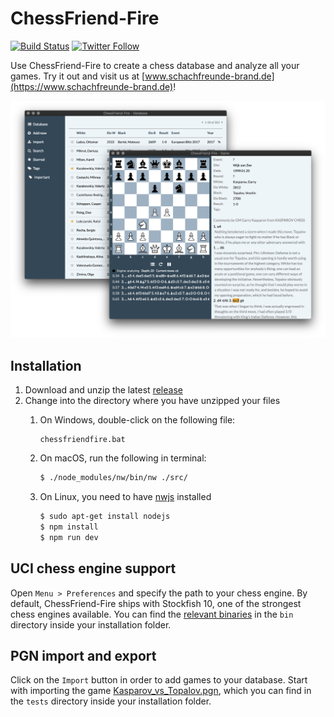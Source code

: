 # ChessFriend-Fire
[![Build Status](https://travis-ci.org/SFBrand1981/ChessFriend-Fire.svg?branch=master)](https://travis-ci.org/SFBrand1981/ChessFriend-Fire)
[![Twitter Follow](https://img.shields.io/twitter/follow/SFBrand81.svg?style=social)](https://twitter.com/SFBrand81)


Use ChessFriend-Fire to create a chess database and analyze all your games.
Try it out and visit us at [www.schachfreunde-brand.de](https://www.schachfreunde-brand.de)!


<div style="text-align: center;">
     <img src="https://github.com/SFBrand1981/ChessFriend-Fire/blob/master/docs/ChessFriend-Fire_collage.png">
</div>


## Installation

1. Download and unzip the latest [release][release]
2. Change into the directory where you have unzipped your files
   1. On Windows, double-click on the following file:

      ```
      chessfriendfire.bat
      ```


   2. On macOS, run the following in terminal:

      ```bash
      $ ./node_modules/nw/bin/nw ./src/
      ```

   3. On Linux, you need to have [nwjs][nwjs] installed 

      ```bash
      $ sudo apt-get install nodejs
      $ npm install
      $ npm run dev
      ```
   

## UCI chess engine support

  Open `Menu > Preferences` and specify the path to your chess engine. 
  By default, ChessFriend-Fire ships with Stockfish 10, one of the strongest chess engines available.
  You can find the [relevant binaries][stockfish] in the `bin` directory inside your installation folder.


## PGN import and export

   Click on the `Import` button in order to add games to your database. Start with importing the game
   [Kasparov_vs_Topalov.pgn][Kasparov_vs_Topalov], which you can find in the `tests` directory inside your installation folder.

  

[nwjs]: https://nodejs.org/en/
[release]: https://github.com/SFBrand1981/ChessFriend-Fire/releases
[stockfish]: https://github.com/SFBrand1981/ChessFriend-Fire/tree/master/src/bin
[Kasparov_vs_Topalov]: https://github.com/SFBrand1981/ChessFriend-Fire/blob/master/tests/Kasparov_vs_Topalov.pgn
